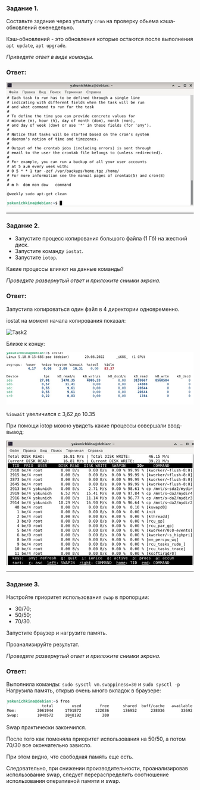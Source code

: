 ### Задание 1.

Составьте задание через утилиту `cron` на проверку обьема кэша-обновлений еженедельно.

Кэш-обновлений - это обновления которые остаются после выполнения `apt update`, `apt upgrade`.

*Приведите ответ в виде команды.*

### Ответ:

![Task1](/lesson17/Task1.jpg "Задание 1") 

------

### Задание 2.

- Запустите процесс копирования большого файла (1 Гб) на жесткий диск.
- Запустите команду `iostat`.
- Запустите `iotop`.

Какие процессы влияют на данные команды?

*Проведите развернутый ответ и приложите снимки экрана.*

### Ответ:

Запустила копироваться один файл в 4 директории одновременно.

iostat на момент начала копирования показал:

![Task2](/lesson17/Tas21.jpg "Задание 2") 

Ближе к концу:

![Task2](/lesson17/Task2_1.jpg "Задание 2") 

`%iowait` увеличился с 3,62 до 10.35

При помощи iotop можно увидеть какие процессы совершали ввод-выаод:

![Task2](/lesson17/Task2_2.jpg "Задание 2") 

------

### Задание 3.

Настройте приоритет использования `swap` в пропорции:

- 30/70;
- 50/50;
- 70/30.

Запустите браузер и нагрузите память.

Проанализируйте результат.

*Проведите развернутый ответ и приложите снимки экрана.*

### Ответ:

Выполнила команды:
`sudo sysctl vm.swappiness=30` и `sudo sysctl -p`
Нагрузила память, открыв очень много вкладок в браузере:

![Task3](/lesson17/Task3.jpg "Задание 3")

Swap практически закончился.

После того как поменяла приоритет использования на 50/50, а потом 70/30 все окончательно зависло.

При этом видно, что свободная память еще есть. 

Следовательно, при снижении производительности, проанализировав использование swap, следует перераспределить соотношение использования оперативной памяти и swap.



